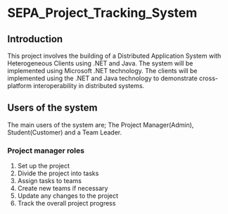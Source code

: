 # SEPA_Project_Tracking_System
## Introduction
This project involves the building of a Distributed Application System with Heterogeneous Clients using  .NET and Java. The system will be implemented using Microsoft .NET technology. The clients will be implemented using the .NET and Java technology to demonstrate cross-platform interoperability in distributed systems.
## Users of the system
The main users of the system are; The Project Manager(Admin), Student(Customer) and a Team Leader.
### Project manager roles
1. Set up the project
2. Divide the project into tasks
3. Assign tasks to teams
4. Create new teams if necessary
5. Update any changes to the project
6. Track the overall project progress

